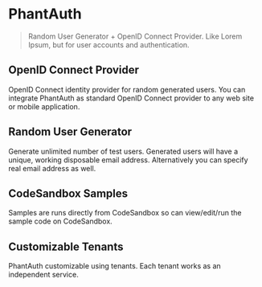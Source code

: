 # PhantAuth 

> Random User Generator + OpenID Connect Provider.
> Like Lorem Ipsum, but for user accounts and authentication.

## OpenID Connect Provider

OpenID Connect identity provider for random generated users. You can integrate PhantAuth as standard OpenID Connect provider to any web site or mobile application.

## Random User Generator

Generate unlimited number of test users. Generated users will have a unique, working disposable email address. Alternatively you can specify real email address as well.

## CodeSandbox Samples

Samples are runs directly from CodeSandbox so can view/edit/run the sample code on CodeSandbox.

## Customizable Tenants

PhantAuth customizable using tenants. Each tenant works as an independent service.
